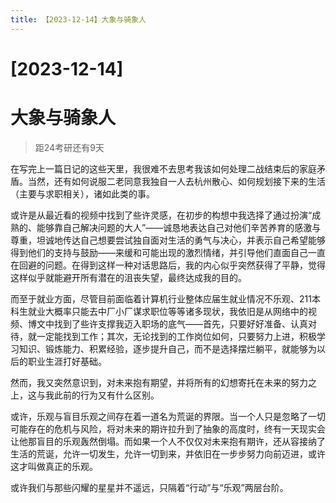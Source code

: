 ```yaml
---
title: 【2023-12-14】大象与骑象人
---
```


# [2023-12-14]
# 大象与骑象人

> 距24考研还有9天

在写完上一篇日记的这些天里，我很难不去思考我该如何处理二战结束后的家庭矛盾。当然，还有如何说服二老同意我独自一人去杭州散心、如何规划接下来的生活（主要与求职相关），诸如此类的事。

或许是从最近看的视频中找到了些许灵感，在初步的构想中我选择了通过扮演“成熟的、能够靠自己解决问题的大人”——诚恳地表达自己对他们辛苦养育的感激与尊重，坦诚地传达自己想要尝试独自面对生活的勇气与决心，并表示自己希望能够得到他们的支持与鼓励——来缓和可能出现的激烈情绪，并引导他们直面自己一直在回避的问题。在得到这样一种对话思路后，我的内心似乎突然获得了平静，觉得这样似乎就能避开所有潜在的沮丧失望，最终达成我的目的。

而至于就业方面，尽管目前面临着计算机行业整体应届生就业情况不乐观、211本科生就业大概率只能去中厂小厂谋求职位等等诸多现状，我依旧是从网络中的视频、博文中找到了些许支撑我迈入职场的底气——首先，只要好好准备、认真对待，就一定能找到工作；其次，无论找到的工作岗位如何，只要努力上进，积极学习知识、锻炼能力、积累经验，逐步提升自己，而不是选择摆烂躺平，就能够为以后的职业生涯打好基础。

然而，我又突然意识到，对未来抱有期望，并将所有的幻想寄托在未来的努力之上，这与我此前的行为又有什么区别。

或许，乐观与盲目乐观之间存在着一道名为荒诞的界限。当一个人只是忽略了一切可能存在的危机与风险，将对未来的期许拉升到了抽象的高度时，终有一天现实会让他那盲目的乐观轰然倒塌。而如果一个人不仅仅对未来抱有期许，还从容接纳了生活的荒诞，允许一切发生，允许一切到来，并依旧在一步步努力向前迈进，或许这才叫做真正的乐观。

或许我们与那些闪耀的星星并不遥远，只隔着“行动”与“乐观”两层台阶。